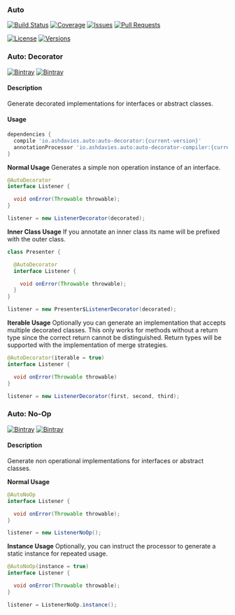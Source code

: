 ### Auto
[![Build Status](https://img.shields.io/travis/ashdavies/auto.svg)](https://travis-ci.org/ashdavies/auto)
[![Coverage](https://img.shields.io/codecov/c/github/ashdavies/auto.svg)](https://codecov.io/github/ashdavies/auto)
[![Issues](https://img.shields.io/github/issues/ashdavies/auto.svg)](https://github.com/ashdavies/auto/issues)
[![Pull Requests](https://img.shields.io/github/issues-pr/ashdavies/auto.svg)](https://github.com/ashdavies/auto/pulls)

[![License](https://img.shields.io/badge/license-apache%202.0-blue.svg)](https://github.com/ashdavies/auto/blob/master/LICENSE.txt)
[![Versions](https://img.shields.io/badge/version-0.6.0-yellowgreen.svg)](https://github.com/ashdavies/auto/blob/master/CHANGELOG.md)

### Auto: Decorator
[![Bintray](https://img.shields.io/bintray/v/ashdavies/maven/auto-decorator.svg)](https://bintray.com/ashdavies/maven/auto-decorator)
[![Bintray](https://img.shields.io/bintray/v/ashdavies/maven/auto-decorator-compiler.svg)](https://bintray.com/ashdavies/maven/auto-compiler)

#### Description
Generate decorated implementations for interfaces or abstract classes.

#### Usage
```gradle
dependencies {
  compile 'io.ashdavies.auto:auto-decorator:{current-version}'
  annotationProcessor 'io.ashdavies.auto:auto-decorator-compiler:{current-version}'
}
```

**Normal Usage**
Generates a simple non operation instance of an interface.

```java
@AutoDecorator
interface Listener {

  void onError(Throwable throwable);
}
```

```java
listener = new ListenerDecorator(decorated);
```

**Inner Class Usage**
If you annotate an inner class its name will be prefixed with the outer class.

```java
class Presenter {

  @AutoDecorator
  interface Listener {

    void onError(Throwable throwable);
  }
}
```

```java
listener = new Presenter$ListenerDecorator(decorated);
```

**Iterable Usage**
Optionally you can generate an implementation that accepts multiple decorated classes.
This only works for methods without a return type since the correct return cannot be distinguished.
Return types will be supported with the implementation of merge strategies.

```java
@AutoDecorator(iterable = true)
interface Listener {

  void onError(Throwable throwable)
}
```

```java
listener = new ListenerDecorator(first, second, third);
```

### Auto: No-Op
[![Bintray](https://img.shields.io/bintray/v/ashdavies/maven/auto-no-op.svg)](https://bintray.com/ashdavies/maven/auto-no-op)
[![Bintray](https://img.shields.io/bintray/v/ashdavies/maven/auto-no-op-compiler.svg)](https://bintray.com/ashdavies/maven/auto-no-op-compiler)

#### Description
Generate non operational implementations for interfaces or abstract classes.

**Normal Usage**
```java
@AutoNoOp
interface Listener {

  void onError(Throwable throwable);
}
```

```java
listener = new ListenerNoOp();
```

**Instance Usage**
Optionally, you can instruct the processor to generate a static instance for repeated usage.

```java
@AutoNoOp(instance = true)
interface Listener {

  void onError(Throwable throwable);
}
```

```java
listener = ListenerNoOp.instance();
```
